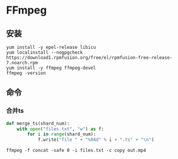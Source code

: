 # FFmpeg

## 安装

```shell
yum install -y epel-release libicu
yum localinstall --nogpgcheck https://download1.rpmfusion.org/free/el/rpmfusion-free-release-7.noarch.rpm
yum install -y ffmpeg ffmpeg-devel
ffmpeg -version
```

## 命令

### 合并ts

```python
def merge_ts(shard_num):
    with open("files.txt", "w") as f:
        for i in range(shard_num):
            f.write("file " + "%04d" % i + ".ts" + "\n")
```

```shell
ffmpeg -f concat -safe 0 -i files.txt -c copy out.mp4
```
